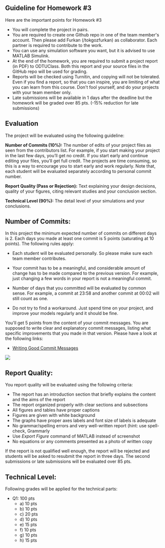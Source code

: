 ﻿

## Guideline for Homework #3

Here are the important points for Homework #3

- You will complete the project in pairs.
- You are required to create one Github repo in one of the team member's account. Then please add Furkan (/tokgozfurkan) as collaborator. Each partner is required to contribute to the work.
- You can use any simulation software you want, but it is advised to use MATLAB Simulink.
- At the end of the homework, you are required to submit a project report (in PDF) to ODTUClass. Both this report and your source files in the GitHub repo will be used for grading.
- Reports will be checked using Turnitin, and copying will not be tolerated. Even if you find a report, so that you can inspire, you are limiting of what you can learn from this course. Don't fool yourself, and do your projects with your team member only.
- Late submissions will be available in 1 days after the deadline but the homework will be graded over 85 pts. (-15% reduction for late submissions)

## Evaluation

The project will be evaluated using the following guideline:

**Number of Commits (10%):** The number of edits of your project files as seen from the contributors list. For example, if you start making your project in the last few days, you’ll get no credit. If you start early and continue editing your files, you’ll get full credit. The projects are time consuming, so this is a way to encourage you to start early and work regularly. Note that, each student will be evaluated separately according to personal commit number.

**Report Quality (Pass or Rejection):** Text explaining your design decisions, quality of your figures, citing relevant studies and your conclusion section.

**Technical Level (90%):** The detail level of your simulations and your conclusions.

## Number of Commits:

In this project the minimum expected number of commits on different days is 2. Each days you made at least one commit is 5 points (saturating at 10 points).  The following rules apply:

- Each student will be evaluated personally. So please make sure each team member contributes.

- Your commit has to be a meaningful, and considerable amount of change has to be made compared to the previous version. For example, just changing a few words in your report is not a meaningful commit.

- Number of days that you committed will be evaluated by common sense. For example, a commit at 23:58 and another commit at 00:02 will still count as one.

- Do not try to find a workaround. Just spend time on your project, and improve your models regularly and it should be fine.

You'll get 5 points from the content of your commit messages. You are supposed to write clear and explanatory commit messages, listing what  specific improvements that you made in that version. Please have a look at the following links:

- [Writing Good Commit Messages](https://vip.wordpress.com/documentation/commit-messages/)

![](https://imgs.xkcd.com/comics/git_commit.png)

## Report Quality:

You report quality will be evaluated using the following criteria:

- The report has an introduction section that briefly explains the content and the aims of the report
- The report organized properly with clear sections and subsections
- All figures and tables have proper captions
- Figures are given with white background
- The graphs have proper axes labels and font size of labels is adequate
- No grammar/spelling errors and very well-written report (hint: use spell-check, Grammarly
- Use *Export Figure* command of MATLAB instead of screenshot
- No equations or any comments presented as a photo of written copy

If the report is not qualified well enough, the report will be rejected and students will be asked to resubmit the report in three days. The second submissions or late submissions will be evaluated over 85 pts.

## Technical Level:

Following grades will be applied for the technical parts:

- Q1: 100 pts
	- a) 10 pts
	- b) 10 pts
	- c) 20 pts
	- d) 10 pts
	- e) 15 pts
	- f) 10 pts
	- g) 10 pts
	- h) 15 pts
